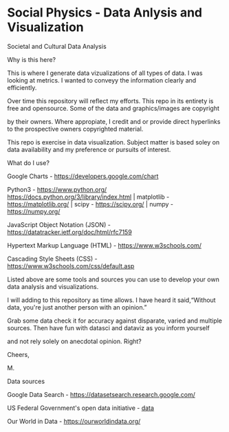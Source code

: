 # Social Physics - Data Anlysis and Visualization
Societal and Cultural Data Analysis

Why is this here?

This is where I generate data vizualizations of all types of data. I was looking at metrics. I wanted to conveyy the information clearly and efficiently.

Over time this repository will reflect my efforts. This repo in its entirety is free and opensource. Some of the data and graphics/images are copyright

by their owners. Where appropiate, I credit and or provide direct hyperlinks to the prospective owners copyrighted material.

This repo is exercise in data visualization. Subject matter is based soley on data availability and my preference or pursuits of interest.

What do I use?

Google Charts - https://developers.google.com/chart

Python3 - https://www.python.org/   https://docs.python.org/3/library/index.html
    |
    matplotlib - https://matplotlib.org/
    |
    scipy - https://scipy.org/
    |
    numpy - https://numpy.org/
   
JavaScript Object Notation (JSON) - https://datatracker.ietf.org/doc/html/rfc7159

Hypertext Markup Language (HTML) - https://www.w3schools.com/

Cascading Style Sheets (CSS) - https://www.w3schools.com/css/default.asp


Listed above are some tools and sources you can use to develop your own data analysis and visualizations. 

I will adding to this repository as time allows. I have heard it said,“Without data, you're just another person with an opinion.”

Grab some data check it for accuracy against disparate, varied and multiple sources. Then have fun with datasci and dataviz as you inform yourself

and not rely solely on anecdotal opinion. Right? 

Cheers,

M.

Data sources

Google Data Search - https://datasetsearch.research.google.com/

US Federal Government's open data initiative - [data](https://data.gov/)

Our World in Data - https://ourworldindata.org/









